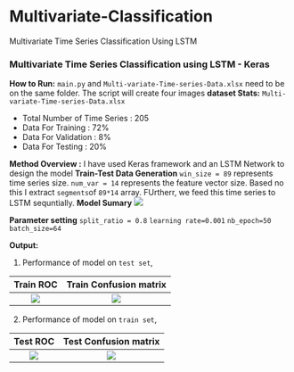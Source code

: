 # Multivariate-Classification
Multivariate Time Series  Classification Using LSTM

### Multivariate Time Series Classification using LSTM - Keras 

**How to Run:**  `main.py` and `Multi-variate-Time-series-Data.xlsx` need to be on the same folder. The script will create four images
**dataset Stats:**
`Multi-variate-Time-series-Data.xlsx`
- Total Number of Time Series : 205
- Data For Training :  72%
- Data For Validation : 8%
- Data For Testing : 20%

**Method Overview :** I have used Keras framework and an LSTM Network to design the model
**Train-Test Data Generation**
  `win_size = 89` represents time series size.   `num_var = 14` represents the feature vector size. Based no this I extract `segments`of  `89*14` array. FUrtherr, we feed this time series to LSTM sequntially.
 **Model Sumary**
![](static/img/modelSummary.png) 

 **Parameter setting**
  `split_ratio = 0.8`
`learning rate=0.001`
`nb_epoch=50`
`batch_size=64`

 **Output:**

1. Performance of model on `test set`,

Train ROC             |  Train Confusion matrix
:-------------------------:|:-------------------------:
![](static/img/test_roc.png)  |  ![](static/img/test_conf.png)

2. Performance of model on `train set`,

Test ROC             |  Test Confusion matrix
:-------------------------:|:-------------------------:
![](static/img/train_roc.png)  |  ![](static/img/train_conf.png)



 
